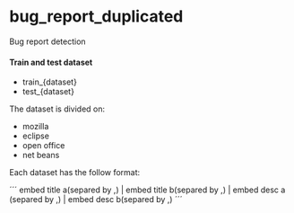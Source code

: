 # bug_report_duplicated
Bug report detection



#### Train and test dataset

- train_{dataset}
- test_{dataset}

The dataset is divided on:

- mozilla
- eclipse
- open office
- net beans

Each dataset has the follow format:

´´´
embed title a(separed by ,) | embed title b(separed by ,) | embed desc a (separed by ,) | embed desc b(separed by ,)
´´´